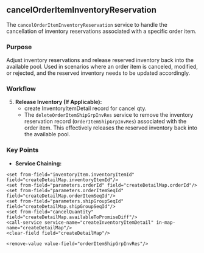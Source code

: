 ## cancelOrderItemInventoryReservation
The `cancelOrderItemInventoryReservation` service to handle the cancellation of inventory reservations associated with a specific order item. 

### Purpose
Adjust inventory reservations and release reserved inventory back into the available pool. Used in scenarios where an order item is canceled, modified, or rejected, and the reserved inventory needs to be updated accordingly.

### Workflow

5.  **Release Inventory (If Applicable):**
       * create InventoryItemDetail record for cancel qty.  
       * The `deleteOrderItemShipGrpInvRes` service to remove the inventory reservation record (`OrderItemShipGrpInvRes`) associated with the order item. This effectively releases the reserved inventory back into the available pool.


### Key Points

*   **Service Chaining:**

```
<set from-field="inventoryItem.inventoryItemId" field="createDetailMap.inventoryItemId"/>
<set from-field="parameters.orderId" field="createDetailMap.orderId"/>
<set from-field="parameters.orderItemSeqId" field="createDetailMap.orderItemSeqId"/>
<set from-field="parameters.shipGroupSeqId" field="createDetailMap.shipGroupSeqId"/>
<set from-field="cancelQuantity" field="createDetailMap.availableToPromiseDiff"/>
<call-service service-name="createInventoryItemDetail" in-map-name="createDetailMap"/>
<clear-field field="createDetailMap"/>

<remove-value value-field="orderItemShipGrpInvRes"/>

```


